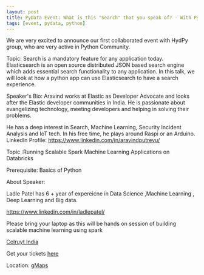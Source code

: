 ```yaml
---
layout: post
title: PyData Event: What is this "Search" that you speak of? - With Python Client
tags: [event, pydata, python]
---
```


We are very excited to announce our first collaborated event with HydPy group, who are very active in Python Community.

Topic: Search is a mandatory feature for any application today.
Elasticsearch is an open source distributed JSON based search engine which adds essential search functionality to any application. In this talk, we will look at how a python app can use Elasticsearch to have a search experience.

Speaker's Bio:
Aravind works at Elastic as Developer Advocate and looks after the Elastic developer communities in India. He is passionate about evangelizing technology, meeting developers and helping in solving their problems.

He has a deep interest in Search, Machine Learning, Security Incident Analysis and IoT tech. In his free time, he plays around Raspi or an Arduino.
LinkedIn Profile: https://www.linkedin.com/in/aravindputrevu/

Topic :Running Scalable Spark Machine Learning Applications on Databricks

Prerequisite: Basics of Python

About Speaker:

Ladle Patel has 6 + year of expereicne in Data Science ,Machine Learning , Deep Learning and Big data.

https://www.linkedin.com/in/ladlepatel/

Please bring your laptop as this will be hands on session of building scalable machine learning using spark

[Colruyt India](https://colruytindia.colruytgroup.com)

Get your tickets [here](https://www.eventbrite.com/e/pydata-event-what-is-this-search-that-you-speak-of-with-python-client-tickets-48055311731)

Location: [gMaps](https://goo.gl/maps/dV1csByJA1s)